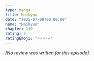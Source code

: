 ```yaml
---
type: manga
title: Haikyuu
date: "2025-07-09T00:00:00"
name: "Haikyuu"
chapter: 130
rating: 5
ratingEmoji: "⭐️⭐️⭐️⭐️⭐️"
---
```


_[No review was written for this episode]_